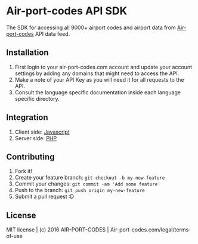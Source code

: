 # Air-port-codes API SDK

The SDK for accessing all 9000+ airport codes and airport data from [Air-port-codes](https://www.air-port-codes.com) API data feed.

## Installation

1. First login to your air-port-codes.com account and update your account settings by adding any domains that might need to access the API. 
2. Make a note of your API Key as you will need it for all requests to the API.
3. Consult the language specific documentation inside each language specific directory.

## Integration
1. Client side: [Javascript](https://github.com/airportcodes/API-SDK/tree/master/javascript) 
2. Server side: [PHP](https://github.com/airportcodes/API-SDK/tree/master/php)

## Contributing

1. Fork it!
2. Create your feature branch: `git checkout -b my-new-feature`
3. Commit your changes: `git commit -am 'Add some feature'`
4. Push to the branch: `git push origin my-new-feature`
5. Submit a pull request :D

## License

MIT license | (c) 2016 AIR-PORT-CODES | Air-port-codes.com/legal/terms-of-use